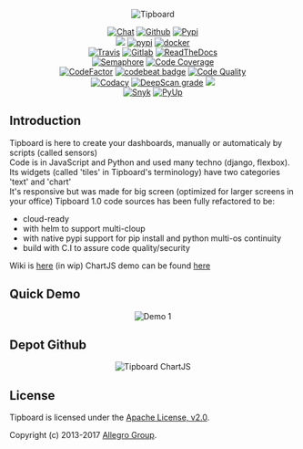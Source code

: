   <p align="center">
  <img alt="Tipboard" src="https://i.ibb.co/Fx6FykP/image-5.png"/>
  <p align="center">
    <a href="https://gitter.im/tipboard-dev/community">
     <img alt="Chat" src="https://img.shields.io/gitter/room/DAVFoundation/DAV-Contributors.svg?style=flat-square"></a>
    <a href="https://github.com/the-maux/tipboard">
     <img alt="Github" src="https://img.shields.io/github/v/release/the-maux/tipboard"></a>
    <a href="https://pypi.org/project/tipboard2.0/">
     <img alt="Pypi" src="https://badge.fury.io/py/tipboard2.0.svg"></a>
</br>
    <a href="https://allegro.tech/tipboard/">
     <img src="http://hits.dwyl.io/themaux/tipboard.svg"></a>
    <a href="">
     <img alt="pypi" src="https://img.shields.io/pypi/dm/tipboard.svg"></a>
    <a href="">
     <img alt="docker" src="https://img.shields.io/docker/pulls/themaux/tipboard"></a>
    <a href="">
</br>
    <a href="https://travis-ci.com/the-maux/tipboard">
     <img alt="Travis" src="https://travis-ci.com/the-maux/tipboard.svg?branch=develop"></a>
    <a href="https://gitlab.com/the-maux/tipboard/pipelines">
     <img src="https://gitlab.com/the-maux/tipboard/badges/master/pipeline.svg" alt="Gitlab"></a>
    <a href="https://tipboard.readthedocs.io/">
     <img alt="ReadTheDocs" src="https://readthedocs.org/projects/tipboard/badge/?version=latest"></a>  
</br>
   <a href="https://semaphoreci.com/the-maux/tipboard">
    <img alt="Semaphore" src="https://semaphoreci.com/api/v1/the-maux/tipboard/branches/wip/badge.svg"></a>
   <a href="https://codeclimate.com/github/the-maux/tipboard/code">
    <img alt="Code Coverage" src="https://api.codeclimate.com/v1/badges/d8974fc0be8e2b0d4c88/test_coverage"></a>
</br>
   <a href="https://www.codefactor.io/repository/github/the-maux/tipboard">
     <img src="https://www.codefactor.io/repository/github/the-maux/tipboard/badge" alt="CodeFactor" /></a>
   <a href="https://codebeat.co/projects/github-com-the-maux-tipboard-develop">
     <img alt="codebeat badge" src="https://codebeat.co/badges/9505d595-5b06-46bb-b7c6-1623090fc2f5" /></a>
   <a href="https://codeclimate.com/github/the-maux/tipboard/maintainability">
     <img alt="Code Quality" src="https://api.codeclimate.com/v1/badges/d8974fc0be8e2b0d4c88/maintainability"></a>
</br>
   <a href="https://app.codacy.com/manual/the-maux/tipboard/dashboard?bid=14574464">
     <img alt="Codacy" src="https://api.codacy.com/project/badge/Grade/b28af36f50584bd29612b66bc42ce0c3"></a>
   <a href="https://deepscan.io/dashboard#view=project&tid=6043&pid=7901&bid=87511">
     <img src="https://deepscan.io/api/teams/6043/projects/7901/branches/87511/badge/grade.svg" alt="DeepScan grade"></a>
    <a href="https://bettercodehub.com">
     <img src='https://bettercodehub.com/edge/badge/the-maux/tipboard?branch=develop'></a>
</br>
   <a href="https://snyk.io/test/github/the-maux/tipboard?targetFile=requirements.txt">
    <img alt="Snyk" src="https://snyk.io/test/github/the-maux/tipboard/badge.svg?targetFile=requirements.txt"></a>
   <a href="https://pyup.io/account/repos/github/the-maux/tipboard/">
    <img alt="PyUp" src="https://pyup.io/repos/github/the-maux/tipboard/shield.svg"></a>
</br>
</p>
</p>

Introduction
------------

Tipboard is here to create your dashboards, manually or automaticaly by scripts (called sensors)  
Code is in JavaScript and Python and used many techno (django, flexbox).
Its widgets (called 'tiles' in Tipboard's terminology) have two categories 'text' and 'chart'  
It's responsive but was made for big screen (optimized for larger screens in your office)
Tipboard 1.0 code sources has been fully refactored to be:
 - cloud-ready
 - with helm to support multi-cloup
 - with native pypi support for pip install and python multi-os continuity
 - build with C.I to assure code quality/security
 
Wiki is [here](https://github.com/the-maux/tipboard/wiki) (in wip)
ChartJS demo can be found [here](http://jerairrest.github.io/react-chartjs-2/)

Quick Demo
-----------


<p align="center"> 
  <img alt="Demo 1" src="https://raw.githubusercontent.com/the-maux/tipboard/develop/src/tipboard/demo.gif"/> 
</p>


Depot Github
------------


<p align="center"> 
  <img alt="Tipboard ChartJS" src="https://github.com/the-maux/tipboard/blob/develop/src/tipboard/tipboard.svg"/> 
</p>


License
-------

Tipboard is licensed under the [Apache License, v2.0](http://tipboard.readthedocs.org/en/latest/license.html).

Copyright (c) 2013-2017 [Allegro Group](http://allegrogroup.com).

[1]: https://travis-ci.com/the-maux/tipboard.svg?branch=develop
[2]: https://travis-ci.com/the-maux/tipboard
[3]: https://g.codefresh.io/api/badges/pipeline/themaux/tipboard%2FMyPipeline?key=eyJhbGciOiJIUzI1NiJ9.NWQ5NDkxYzg1YzI5YzVmOWQyODQ0MDc4.rDj-1Rn5DxSkv_oE8p87ijZhoTelE_WjvbbKWMCI3ZA&type=cf-1
[4]: https://g.codefresh.io/pipelines/MyPipeline/builds?filter=trigger:build~Build;pipeline:5d9492f4941e460201d39d0a~MyPipeline
[5]: https://scrutinizer-ci.com/g/the-maux/tipboard/badges/quality-score.png?b=develop
[6]: https://scrutinizer-ci.com/g/the-maux/tipboard/?branch=develop
[7]: https://img.shields.io/docker/cloud/build/themaux/tipboard
[8]: https://img.shields.io/microbadger/image-size/themaux/tipboard/latest
[9]: https://pyup.io/repos/github/the-maux/tipboard/shield.svg
[10]: https://api.codacy.com/project/badge/Grade/b28af36f50584bd29612b66bc42ce0c3
[11]: https://www.codacy.com/manual/the-maux/tipboard?utm_source=github.com&amp;utm_medium=referral&amp;utm_content=the-maux/tipboard&amp;utm_campaign=Badge_Grade
[18]: https://img.shields.io/badge/pipeline-todo-orange
[19]: https://circleci.com/gh/the-maux/tipboard/tree/master.svg?style=svg
[20]: https://circleci.com/gh/the-maux/tipboard/tree/master
[22]: https://img.shields.io/badge/pipeline-todo-orange
[23]: https://circleci.com/gh/the-maux/tipboard/tree/master.svg?style=svg
[24]: https://img.shields.io/badge/pipeline-todo-orange
[25]: https://img.shields.io/badge/pipeline-todo-orange
[26]: https://img.shields.io/badge/pipeline-todo-orange
[27]: https://img.shields.io/badge/pipeline-todo-orange
[28]: https://img.shields.io/badge/pipeline-todo-orange
[31]: https://dev.azure.com/maximerenaud/tipboard/_apis/build/status/tipboard?branchName=master
[33]: https://codebuild.eu-west-3.amazonaws.com/badges?uuid=eyJlbmNyeXB0ZWREYXRhIjoiOXBBZTVtMk5nMmJFcG9vVFlGUVh3cHNoWUFoWXlCVjNjNkd1RE9ZWGtpVlBpazBLaHFKaFpsdXRuamdTc1d4ckNuTSttZnNoNzkwZHNyRUZrbndaaGdvPSIsIml2UGFyYW1ldGVyU3BlYyI6IjNHTnRyekcvWER0Wk1uRW4iLCJtYXRlcmlhbFNldFNlcmlhbCI6MX0%3D&branch=master

